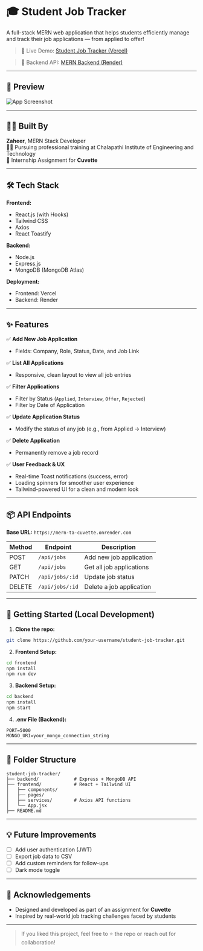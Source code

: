 
# 🎓 Student Job Tracker

A full-stack MERN web application that helps students efficiently manage and track their job applications — from applied to offer!

> 🚀 Live Demo: [Student Job Tracker (Vercel)](https://student-job-tracker-psi.vercel.app/)

> 🔗 Backend API: [MERN Backend (Render)](https://mern-ta-cuvette.onrender.com)

---

## 📸 Preview

<!-- Replace below image with your actual screenshot -->
![App Screenshot](./screenshots/dashboard.png)

<!-- You can also include a GIF below if needed -->
<!-- ![Demo GIF](./screenshots/demo.gif) -->

---

## 🧑‍💻 Built By

**Zaheer**, MERN Stack Developer  
👨‍🎓 Pursuing professional training at Chalapathi Institute of Engineering and Technology  
💼 Internship Assignment for **Cuvette**

---

## 🛠️ Tech Stack

**Frontend:**
- React.js (with Hooks)
- Tailwind CSS
- Axios
- React Toastify

**Backend:**
- Node.js
- Express.js
- MongoDB (MongoDB Atlas)

**Deployment:**
- Frontend: Vercel
- Backend: Render

---

## ✨ Features

✅ **Add New Job Application**  
- Fields: Company, Role, Status, Date, and Job Link

✅ **List All Applications**  
- Responsive, clean layout to view all job entries

✅ **Filter Applications**  
- Filter by Status (`Applied`, `Interview`, `Offer`, `Rejected`)  
- Filter by Date of Application

✅ **Update Application Status**  
- Modify the status of any job (e.g., from Applied → Interview)

✅ **Delete Application**  
- Permanently remove a job record

✅ **User Feedback & UX**  
- Real-time Toast notifications (success, error)  
- Loading spinners for smoother user experience  
- Tailwind-powered UI for a clean and modern look

---

## 📦 API Endpoints

**Base URL:** `https://mern-ta-cuvette.onrender.com`

| Method | Endpoint          | Description                  |
|--------|-------------------|------------------------------|
| POST   | `/api/jobs`       | Add new job application      |
| GET    | `/api/jobs`       | Get all job applications     |
| PATCH  | `/api/jobs/:id`   | Update job status            |
| DELETE | `/api/jobs/:id`   | Delete a job application     |

---

## 🚀 Getting Started (Local Development)

1. **Clone the repo:**

```bash
git clone https://github.com/your-username/student-job-tracker.git
```

2. **Frontend Setup:**

```bash
cd frontend
npm install
npm run dev
```

3. **Backend Setup:**

```bash
cd backend
npm install
npm start
```

4. **.env File (Backend):**

```env
PORT=5000
MONGO_URI=your_mongo_connection_string
```

---

## 📂 Folder Structure

```
student-job-tracker/
├── backend/             # Express + MongoDB API
├── frontend/            # React + Tailwind UI
│   ├── components/
│   ├── pages/
│   ├── services/        # Axios API functions
│   └── App.jsx
├── README.md
```

---

## 💡 Future Improvements

- [ ] Add user authentication (JWT)
- [ ] Export job data to CSV
- [ ] Add custom reminders for follow-ups
- [ ] Dark mode toggle

---

## 🙌 Acknowledgements

- Designed and developed as part of an assignment for **Cuvette**  
- Inspired by real-world job tracking challenges faced by students

---

> If you liked this project, feel free to ⭐ the repo or reach out for collaboration!
